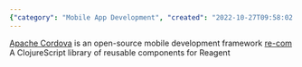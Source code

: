 ```yaml
---
{"category": "Mobile App Development", "created": "2022-10-27T09:58:02.437Z", "date": "2022-10-27 09:58:02", "description": "Discover the process of creating mobile apps using JavaScript, HTML, and CSS with Apache Cordova framework or delve into re-com library for Reagent that utilizes ClojureScript components.", "modified": "2022-10-27T09:59:57.853Z", "tags": ["mobile apps", "JavaScript", "HTML", "CSS", "Apache Cordova", "re-com library", "Reagent", "ClojureScript"], "title": "use javascript/html/css to create mobile app, simplifying the processing of creating app"}
---
```

[Apache Cordova](https://dev.to/progaurab/how-to-create-android-ios-mobile-app-using-html-css-javascript-6il) is an open-source mobile development framework
[re-com](https://github.com/Day8/re-com) A ClojureScript library of reusable components for Reagent